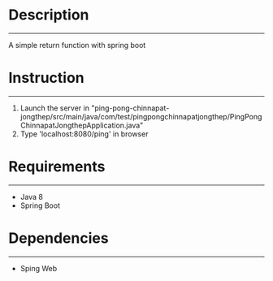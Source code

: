 # Description
---
A simple return function with spring boot

# Instruction
---
1. Launch the server in "ping-pong-chinnapat-jongthep/src/main/java/com/test/pingpongchinnapatjongthep/PingPongChinnapatJongthepApplication.java"
2. Type 'localhost:8080/ping' in browser

# Requirements
---
* Java 8
* Spring Boot

# Dependencies
---
* Sping Web
